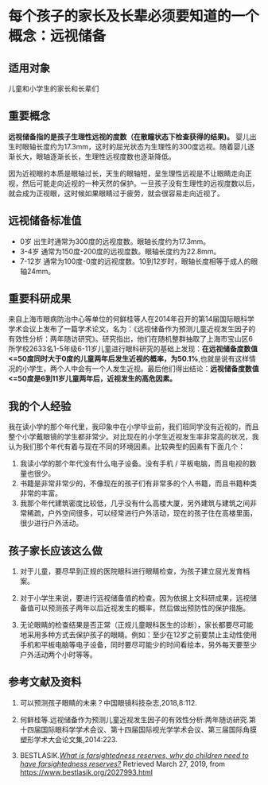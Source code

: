 ﻿# 每个孩子的家长及长辈必须要知道的一个概念：远视储备

## 适用对象

儿童和小学生的家长和长辈们

## 重要概念

**远视储备指的是孩子生理性远视的度数（在散瞳状态下检查获得的结果)。**
婴儿出生时眼轴长度约为17.3mm，这时的屈光状态为生理性的300度远视。随着婴儿逐渐长大，眼轴逐渐长长，生理性远视度数也逐渐降低。

因为近视眼的本质是眼轴过长，天生的眼轴短，呈生理性远视是不让眼睛走向正视，然后可能走向近视的一种天然的保护。一旦孩子没有生理性的远视度数以后，就会成为正视眼，这时候如果眼睛过于疲劳，就会很容易走向近视了。

## 远视储备标准值

- 0岁 出生时通常为300度的远视度数。眼轴长度约为17.3mm。
- 3-4岁 通常为150度-200度的远视度数。眼轴长度约为22.8mm。
- 7-12岁 通常为100度-0度的远视度数。10到12岁时，眼轴长度相等于成人的眼轴24mm。

## 重要科研成果

来自上海市眼病防治中心等单位的何鲜桂等人在2014年召开的第14届国际眼科学学术会议上发布了一篇学术论文，名为：《远视储备作为预测儿童近视发生因子的有效性分析：两年随访研究》。研究指出，他们在随机整群抽取了上海市宝山区6所学校2633名1-5年级6-11岁儿童进行眼科研究的基础上发现：**在远视储备度数值<=50度同时大于0度的儿童两年后发生近视的概率，为50.1%**,也就是说有这样情况的小学生，两个人中会有一个人发生近视。最后他们得出结论：**远视储备度数值<=50度是6到11岁儿童两年后，近视发生的高危因素。**

## 我的个人经验

我在读小学的那个年代里，我印象中在小学毕业前，我们班同学没有近视的，而且整个小学戴眼镜的学生都非常少。对比现在的小学生近视发生率非常高的状况，我认为我们那个年代有着与现在不同的环境因素。比较典型的因素有下面几个：

1. 我读小学的那个年代没有什么电子设备。没有手机 / 平板电脑，而且电视的数量也很少。
2. 书籍是非常非常少的，不像现在的孩子们有非常多的个人书籍，而且书籍种类非常的丰富。
3. 我那个年代建筑密度比较低，几乎没有什么高楼大厦，另外建筑与建筑之间非常稀疏，户外空间很多，可以经常进行户外活动，现在的孩子住在高楼里面，很少进行户外活动。


## 孩子家长应该这么做

1. 对于儿童，要尽早到正规的医院眼科进行眼睛检查，为孩子建立屈光发育档案。

2. 对于小学生来说，要进行远视储备值的检查。因为依据上文科研成果，远视储备值可以预测孩子两年以后近视发生的概率，然后做出预防性的保护措施。

3. 无论眼睛的检查结果是否正常（正规儿童眼科医生的诊断），家长都要尽可能地采用多种方式去保护孩子的眼睛。例如：至少在12岁之前要禁止主动性使用手机和平板电脑等电子设备，同时要尽可能少的时间看绘本，另外每天要至少户外活动两个小时等等。

## 参考文献及资料

1. 可以预测孩子眼睛的未来？中国眼镜科技杂志,2018,8:112.

2. 何鲜桂等.远视储备作为预测儿童近视发生因子的有效性分析:两年随访研究.第十四届国际眼科学学术会议、第十四届国际视光学学术会议、第三届国际角膜塑形学术大会论文集,2014:223.

3. BESTLASIK.*[What is farsightedness reserves, why do children need to have farsightedness reserves?](https://www.bestlasik.org/2027993.html)* Retrieved March 27, 2019, from https://www.bestlasik.org/2027993.html


